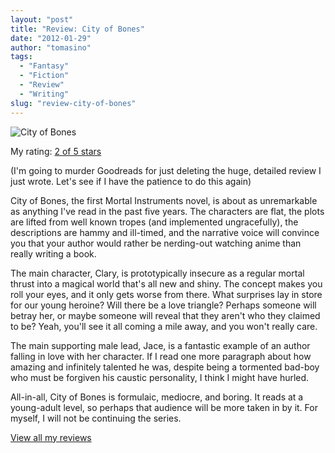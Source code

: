 ```yaml
---
layout: "post"
title: "Review: City of Bones"
date: "2012-01-29"
author: "tomasino"
tags:
  - "Fantasy"
  - "Fiction"
  - "Review"
  - "Writing"
slug: "review-city-of-bones"
---
```


![City of Bones](//photo.goodreads.com/books/1309277410m/256683.jpg)

My rating: [2 of 5 stars][]

(I'm going to murder Goodreads for just deleting the huge, detailed
review I just wrote. Let's see if I have the patience to do this again)

City of Bones, the first Mortal Instruments novel, is about as
unremarkable as anything I've read in the past five years. The
characters are flat, the plots are lifted from well known tropes (and
implemented ungracefully), the descriptions are hammy and ill-timed, and
the narrative voice will convince you that your author would rather be
nerding-out watching anime than really writing a book.

The main character, Clary, is prototypically insecure as a regular
mortal thrust into a magical world that's all new and shiny. The concept
makes you roll your eyes, and it only gets worse from there. What
surprises lay in store for our young heroine? Will there be a love
triangle? Perhaps someone will betray her, or maybe someone will reveal
that they aren't who they claimed to be? Yeah, you'll see it all coming
a mile away, and you won't really care.

The main supporting male lead, Jace, is a fantastic example of an author
falling in love with her character. If I read one more paragraph about
how amazing and infinitely talented he was, despite being a tormented
bad-boy who must be forgiven his caustic personality, I think I might
have hurled.

All-in-all, City of Bones is formulaic, mediocre, and boring. It reads
at a young-adult level, so perhaps that audience will be more taken in
by it. For myself, I will not be continuing the series.

[View all my reviews][2 of 5 stars]

  [2 of 5 stars]: //www.goodreads.com/review/show/136787452
